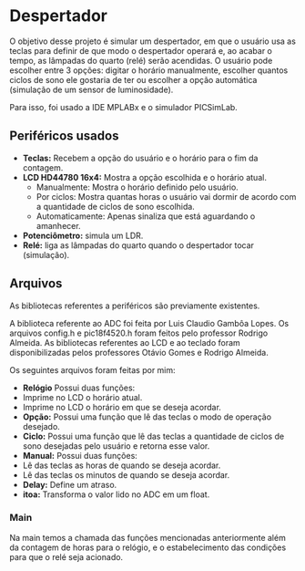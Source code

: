 # Despertador

O objetivo desse projeto é simular um despertador, em que o usuário usa as teclas para definir de que modo o despertador operará e, ao acabar o tempo, as lâmpadas do quarto (relé) serão acendidas. O usuário pode escolher entre 3 opções: digitar o horário manualmente, escolher quantos ciclos de sono ele gostaria de ter ou escolher a opção automática (simulação de um sensor de luminosidade).

Para isso, foi usado a IDE MPLABx e o simulador PICSimLab.

## Periféricos usados

* **Teclas:** Recebem a opção do usuário e o horário para o fim da contagem.
* **LCD HD44780 16x4:** Mostra a opção escolhida e o horário atual. 
  * Manualmente: Mostra o horário definido pelo usuário.
  * Por ciclos: Mostra quantas horas o usuário vai dormir de acordo com a quantidade de ciclos de sono escolhida.
  * Automaticamente: Apenas sinaliza que está aguardando o amanhecer.
* **Potenciômetro:** simula um LDR.
* **Relé:** liga as lâmpadas do quarto quando o despertador tocar (simulação).

## Arquivos

As bibliotecas referentes a periféricos são previamente existentes.

A biblioteca referente ao ADC foi feita por Luis Claudio Gambôa Lopes.
Os arquivos config.h e pic18f4520.h foram feitos pelo professor Rodrigo Almeida.
As bibliotecas referentes ao LCD e ao teclado foram disponibilizadas pelos professores Otávio Gomes e Rodrigo Almeida.

Os seguintes arquivos foram feitas por mim:
* **Relógio** Possui duas funções:
 * Imprime no LCD o horário atual.
 * Imprime no LCD o horário em que se deseja acordar.
* **Opção:** Possui uma função que lê das teclas o modo de operação desejado.
* **Ciclo:** Possui uma função que lê das teclas a quantidade de ciclos de sono desejadas pelo usuário e retorna esse valor.
* **Manual:** Possui duas funções:
 * Lê das teclas as horas de quando se deseja acordar.
 * Lê das teclas os minutos de quando se deseja acordar.
* **Delay:** Define um atraso.
* **itoa:** Transforma o valor lido no ADC em um float.

### Main

Na main temos a chamada das funções mencionadas anteriormente além da contagem de horas para o relógio, e o estabelecimento das condições para que o relé seja acionado.
